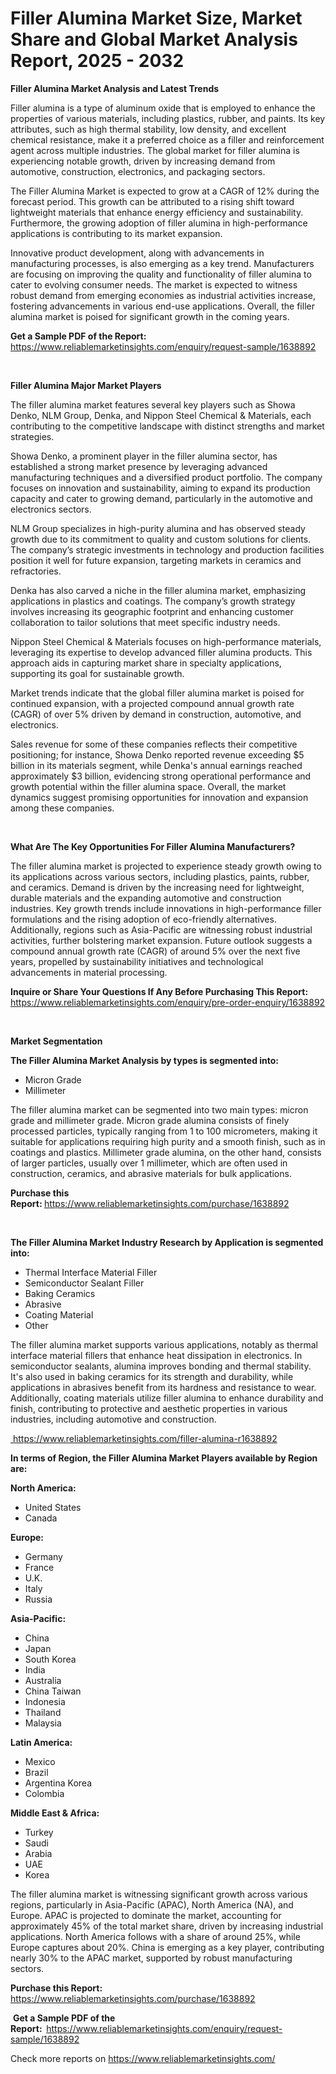 <p><h1>Filler Alumina Market Size, Market Share and Global Market Analysis Report, 2025 - 2032</h1></p><p><strong>Filler Alumina Market Analysis and Latest Trends</strong></p>
<p><p>Filler alumina is a type of aluminum oxide that is employed to enhance the properties of various materials, including plastics, rubber, and paints. Its key attributes, such as high thermal stability, low density, and excellent chemical resistance, make it a preferred choice as a filler and reinforcement agent across multiple industries. The global market for filler alumina is experiencing notable growth, driven by increasing demand from automotive, construction, electronics, and packaging sectors. </p><p>The Filler Alumina Market is expected to grow at a CAGR of 12% during the forecast period. This growth can be attributed to a rising shift toward lightweight materials that enhance energy efficiency and sustainability. Furthermore, the growing adoption of filler alumina in high-performance applications is contributing to its market expansion. </p><p>Innovative product development, along with advancements in manufacturing processes, is also emerging as a key trend. Manufacturers are focusing on improving the quality and functionality of filler alumina to cater to evolving consumer needs. The market is expected to witness robust demand from emerging economies as industrial activities increase, fostering advancements in various end-use applications. Overall, the filler alumina market is poised for significant growth in the coming years.</p></p>
<p><strong>Get a Sample PDF of the Report:&nbsp;</strong> <a href="https://www.reliablemarketinsights.com/enquiry/request-sample/1638892?utm_campaign=3033&utm_medium=2&utm_source=Github&utm_content=ia&utm_term=02042025&utm_id=filler-alumina">https://www.reliablemarketinsights.com/enquiry/request-sample/1638892</a></p>
<p>&nbsp;</p>
<p><strong>Filler Alumina Major Market Players</strong></p>
<p><p>The filler alumina market features several key players such as Showa Denko, NLM Group, Denka, and Nippon Steel Chemical & Materials, each contributing to the competitive landscape with distinct strengths and market strategies.</p><p>Showa Denko, a prominent player in the filler alumina sector, has established a strong market presence by leveraging advanced manufacturing techniques and a diversified product portfolio. The company focuses on innovation and sustainability, aiming to expand its production capacity and cater to growing demand, particularly in the automotive and electronics sectors.</p><p>NLM Group specializes in high-purity alumina and has observed steady growth due to its commitment to quality and custom solutions for clients. The company’s strategic investments in technology and production facilities position it well for future expansion, targeting markets in ceramics and refractories.</p><p>Denka has also carved a niche in the filler alumina market, emphasizing applications in plastics and coatings. The company’s growth strategy involves increasing its geographic footprint and enhancing customer collaboration to tailor solutions that meet specific industry needs.</p><p>Nippon Steel Chemical & Materials focuses on high-performance materials, leveraging its expertise to develop advanced filler alumina products. This approach aids in capturing market share in specialty applications, supporting its goal for sustainable growth.</p><p>Market trends indicate that the global filler alumina market is poised for continued expansion, with a projected compound annual growth rate (CAGR) of over 5% driven by demand in construction, automotive, and electronics.</p><p>Sales revenue for some of these companies reflects their competitive positioning; for instance, Showa Denko reported revenue exceeding $5 billion in its materials segment, while Denka's annual earnings reached approximately $3 billion, evidencing strong operational performance and growth potential within the filler alumina space. Overall, the market dynamics suggest promising opportunities for innovation and expansion among these companies.</p></p>
<p>&nbsp;</p>
<p><strong>What Are The Key Opportunities For Filler Alumina Manufacturers?</strong></p>
<p><p>The filler alumina market is projected to experience steady growth owing to its applications across various sectors, including plastics, paints, rubber, and ceramics. Demand is driven by the increasing need for lightweight, durable materials and the expanding automotive and construction industries. Key growth trends include innovations in high-performance filler formulations and the rising adoption of eco-friendly alternatives. Additionally, regions such as Asia-Pacific are witnessing robust industrial activities, further bolstering market expansion. Future outlook suggests a compound annual growth rate (CAGR) of around 5% over the next five years, propelled by sustainability initiatives and technological advancements in material processing.</p></p>
<p><strong>Inquire or Share Your Questions If Any Before Purchasing This Report:</strong> <a href="https://www.reliablemarketinsights.com/enquiry/pre-order-enquiry/1638892?utm_campaign=3033&utm_medium=2&utm_source=Github&utm_content=ia&utm_term=02042025&utm_id=filler-alumina">https://www.reliablemarketinsights.com/enquiry/pre-order-enquiry/1638892</a></p>
<p>&nbsp;</p>
<p><strong>Market Segmentation</strong></p>
<p><strong>The Filler Alumina Market Analysis by types is segmented into:</strong></p>
<p><ul><li>Micron Grade</li><li>Millimeter</li></ul></p>
<p><p>The filler alumina market can be segmented into two main types: micron grade and millimeter grade. Micron grade alumina consists of finely processed particles, typically ranging from 1 to 100 micrometers, making it suitable for applications requiring high purity and a smooth finish, such as in coatings and plastics. Millimeter grade alumina, on the other hand, consists of larger particles, usually over 1 millimeter, which are often used in construction, ceramics, and abrasive materials for bulk applications.</p></p>
<p><strong>Purchase this Report:&nbsp;</strong><a href="https://www.reliablemarketinsights.com/purchase/1638892?utm_campaign=3033&utm_medium=2&utm_source=Github&utm_content=ia&utm_term=02042025&utm_id=filler-alumina">https://www.reliablemarketinsights.com/purchase/1638892</a></p>
<p>&nbsp;</p>
<p><strong>The Filler Alumina Market Industry Research by Application is segmented into:</strong></p>
<p><ul><li>Thermal Interface Material Filler</li><li>Semiconductor Sealant Filler</li><li>Baking Ceramics</li><li>Abrasive</li><li>Coating Material</li><li>Other</li></ul></p>
<p><p>The filler alumina market supports various applications, notably as thermal interface material fillers that enhance heat dissipation in electronics. In semiconductor sealants, alumina improves bonding and thermal stability. It's also used in baking ceramics for its strength and durability, while applications in abrasives benefit from its hardness and resistance to wear. Additionally, coating materials utilize filler alumina to enhance durability and finish, contributing to protective and aesthetic properties in various industries, including automotive and construction.</p></p>
<p><a href="https://www.reliablemarketinsights.com/filler-alumina-r1638892?utm_campaign=3033&utm_medium=2&utm_source=Github&utm_content=ia&utm_term=02042025&utm_id=filler-alumina">&nbsp;https://www.reliablemarketinsights.com/filler-alumina-r1638892</a></p>
<p><strong>In terms of Region, the Filler Alumina Market Players available by Region are:</strong></p>
<p>
    <p> <strong> North America: </strong>
        <ul>
            <li>United States</li>
            <li>Canada</li>
        </ul>
        </p> 
    <p> <strong> Europe: </strong>
        <ul>
            <li>Germany</li>
            <li>France</li>
            <li>U.K.</li>
            <li>Italy</li>
            <li>Russia</li>
        </ul>
        </p> 
    <p> <strong> Asia-Pacific: </strong>
        <ul>
            <li>China</li>
            <li>Japan</li>
            <li>South Korea</li>
            <li>India</li>
            <li>Australia</li>
            <li>China Taiwan</li>
            <li>Indonesia</li>
            <li>Thailand</li>
            <li>Malaysia</li>
        </ul>
        </p> 
    <p> <strong> Latin America: </strong>
        <ul>
            <li>Mexico</li>
            <li>Brazil</li>
            <li>Argentina Korea</li>
            <li>Colombia</li>
        </ul>
        </p> 
    <p> <strong> Middle East & Africa: </strong>
        <ul>
            <li>Turkey</li>
            <li>Saudi</li>
            <li>Arabia</li>
            <li>UAE</li>
            <li>Korea</li>
        </ul>
    </p>
    </p>
<p><p>The filler alumina market is witnessing significant growth across various regions, particularly in Asia-Pacific (APAC), North America (NA), and Europe. APAC is projected to dominate the market, accounting for approximately 45% of the total market share, driven by increasing industrial applications. North America follows with a share of around 25%, while Europe captures about 20%. China is emerging as a key player, contributing nearly 30% to the APAC market, supported by robust manufacturing sectors.</p></p>
<p><strong>Purchase this Report: </strong><a href="https://www.reliablemarketinsights.com/purchase/1638892?utm_campaign=3033&utm_medium=2&utm_source=Github&utm_content=ia&utm_term=02042025&utm_id=filler-alumina">https://www.reliablemarketinsights.com/purchase/1638892</a></p>
<p>&nbsp;<strong>Get a Sample PDF of the Report:&nbsp;&nbsp;</strong><a href="https://www.reliablemarketinsights.com/enquiry/request-sample/1638892?utm_campaign=3033&utm_medium=2&utm_source=Github&utm_content=ia&utm_term=02042025&utm_id=filler-alumina">https://www.reliablemarketinsights.com/enquiry/request-sample/1638892</a></p>
<p><strong></strong></p>
<p>Check more reports on <a href="https://www.reliablemarketinsights.com/?utm_campaign=3033&utm_medium=2&utm_source=Github&utm_content=ia&utm_term=02042025&utm_id=filler-alumina">https://www.reliablemarketinsights.com/</a></p>
